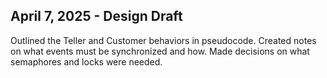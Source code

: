 ## April 7, 2025 - Design Draft
Outlined the Teller and Customer behaviors in pseudocode. Created notes on what events must be synchronized and how. Made decisions on what semaphores and locks were needed.